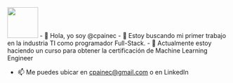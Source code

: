 <img src="https://i.ibb.co/vLJ36xM/emoji-izq.png" width="70" height="70" >
- 👋 Hola, yo soy @cpainec 
- 👀 Estoy buscando mi primer trabajo en la industria TI como programador Full-Stack.
- 🌱 Actualmente estoy haciendo un curso para obtener la certificación de Machine Learning Engineer

- 📫 Me puedes ubicar en cpainec@gmail.com o en LinkedIn



<!---- 💞️ I’m looking to collaborate on ...--->
<!---
csxcl/csxcl is a ✨ special ✨ repository because its `README.md` (this file) appears on your GitHub profile.
You can click the Preview link to take a look at your changes.
--->
